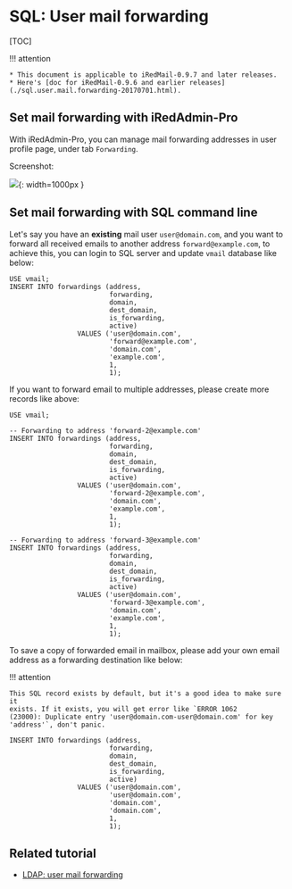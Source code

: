 # SQL: User mail forwarding

[TOC]

!!! attention

    * This document is applicable to iRedMail-0.9.7 and later releases.
    * Here's [doc for iRedMail-0.9.6 and earlier releases](./sql.user.mail.forwarding-20170701.html).

## Set mail forwarding with iRedAdmin-Pro

With iRedAdmin-Pro, you can manage mail forwarding addresses in user
profile page, under tab `Forwarding`.

Screenshot:

![](./images/iredadmin/user_profile_mail_forwarding.png){: width=1000px }

## Set mail forwarding with SQL command line

Let's say you have an __existing__ mail user `user@domain.com`, and you want to
forward all received emails to another address `forward@example.com`,
to achieve this, you can login to SQL server and update `vmail` database like
below:

```
USE vmail;
INSERT INTO forwardings (address,
                         forwarding,
                         domain,
                         dest_domain,
                         is_forwarding,
                         active)
                 VALUES ('user@domain.com',
                         'forward@example.com',
                         'domain.com',
                         'example.com',
                         1,
                         1);
```

If you want to forward email to multiple addresses, please create more records
like above:

```
USE vmail;

-- Forwarding to address 'forward-2@example.com'
INSERT INTO forwardings (address,
                         forwarding,
                         domain,
                         dest_domain,
                         is_forwarding,
                         active)
                 VALUES ('user@domain.com',
                         'forward-2@example.com',
                         'domain.com',
                         'example.com',
                         1,
                         1);

-- Forwarding to address 'forward-3@example.com'
INSERT INTO forwardings (address,
                         forwarding,
                         domain,
                         dest_domain,
                         is_forwarding,
                         active)
                 VALUES ('user@domain.com',
                         'forward-3@example.com',
                         'domain.com',
                         'example.com',
                         1,
                         1);
```

To save a copy of forwarded email in mailbox, please add your own email address
as a forwarding destination like below:

!!! attention

    This SQL record exists by default, but it's a good idea to make sure it
    exists. If it exists, you will get error like `ERROR 1062
    (23000): Duplicate entry 'user@domain.com-user@domain.com' for key
    'address'`, don't panic.

```
INSERT INTO forwardings (address,
                         forwarding,
                         domain,
                         dest_domain,
                         is_forwarding,
                         active)
                 VALUES ('user@domain.com',
                         'user@domain.com',
                         'domain.com',
                         'domain.com',
                         1,
                         1);
```

## Related tutorial

* [LDAP: user mail forwarding](./ldap.user.mail.forwarding.html)
